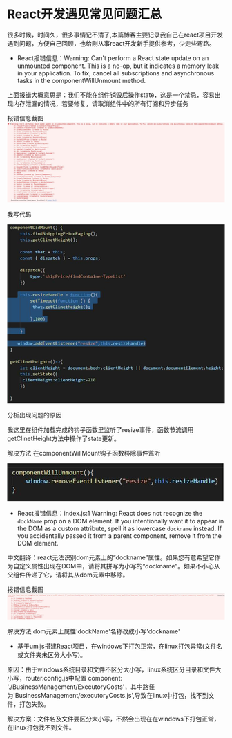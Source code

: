 # React开发遇见常见问题汇总

很多时候，时间久，很多事情记不清了,本篇博客主要记录我自己在react项目开发遇到问题，方便自己回顾，也给刚从事react开发新手提供参考，少走些弯路。

* React报错信息：Warning: Can't perform a React state update on an unmounted component. This is a no-op, but it indicates a memory leak in your application. To fix, cancel all subscriptions and asynchronous tasks in the componentWillUnmount method.

上面报错大概意思是：我们不能在组件销毁后操作state，这是一个禁忌，容易出现内存泄漏的情况，若要修复，请取消组件中的所有订阅和异步任务

报错信息截图
![React报错信息](/images/react-common-err1.jpg)

我写代码

![React报错信息](/images/20190416113620.jpg)

分析出现问题的原因

我这里在组件加载完成的钩子函数里监听了resize事件，函数节流调用getClinetHeight方法中操作了state更新。

解决方法
在componentWillMount钩子函数移除事件监听

![React报错信息](/images/20190416113638.jpg)

* React报错信息：index.js:1 Warning: React does not recognize the `dockName` prop on a DOM element. If you intentionally want it to appear in the DOM as a custom attribute, spell it as lowercase `dockname` instead. If you accidentally passed it from a parent component, remove it from the DOM element.

中文翻译：react无法识别dom元素上的“dockname”属性。如果您有意希望它作为自定义属性出现在DOM中，请将其拼写为小写的“dockname”。如果不小心从父组件传递了它，请将其从dom元素中移除。

报错信息截图
![React报错信息](/images/20190415152557.jpg)

解决方法
dom元素上属性'dockName'名称改成小写'dockname'

* 基于umijs搭建React项目，在windows下打包正常，在linux打包异常(文件名或文件夹未区分大小写)。

原因：由于windows系统目录和文件不区分大小写，linux系统区分目录和文件大小写，router.config.js中配置 component: './BusinessManagement/ExecutoryCosts'，其中路径为'BusinessManagement/executoryCosts.js',导致在linux中打包，找不到文件，打包失败。

解决方案：文件名及文件要区分大小写，不然会出现在在windows下打包正常，在linux打包找不到文件。
